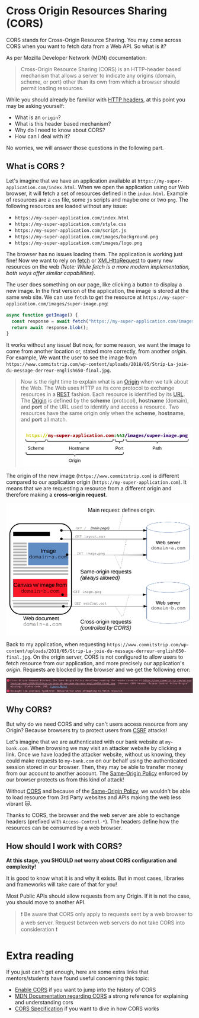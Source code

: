 # Cross Origin Resources Sharing (CORS)

CORS stands for Cross-Origin Resource Sharing. You may come across CORS when you want to fetch data from a Web API. So what is it?

As per Mozilla Developer Network (MDN) documentation:

> Cross-Origin Resource Sharing (CORS) is an HTTP-header based mechanism that allows a server to indicate any origins (domain, scheme, or port) other than its own from which a browser should permit loading resources.

While you should already be familiar with [HTTP headers](./http.md), at this point you may be asking yourself:

- What is an `origin`?
- What is this header based mechanism?
- Why do I need to know about CORS?
- How can I deal with it?

No worries, we will answer those questions in the following part.

## What is CORS ?

Let's imagine that we have an application available at `https://my-super-application.com/index.html`. When we open the application using our Web browser, it will fetch a set of resources defined in the `index.html`. Example of resources are a `css` file, some `js` scripts and maybe one or two `png`. The following resources are loaded without any issue:

- `https://my-super-application.com/index.html`
- `https://my-super-application.com/style.css`
- `https://my-super-application.com/script.js`
- `https://my-super-application.com/images/background.png`
- `https://my-super-application.com/images/logo.png`

The browser has no issues loading them. The application is working just fine! Now we want to rely on [fetch](https://developer.mozilla.org/en-US/docs/Web/API/Fetch_API) or [XMLHttpRequest](https://developer.mozilla.org/en-US/docs/Web/API/XMLHttpRequest) to query new resources on the web *(Note: While fetch is a more modern implementation, both ways offer similar capabilities)*.

The user does something on our page, like clicking a button to display a new image. In the first version of the application, the image is stored at the same web site. We can use `fetch` to get the resource at `https://my-super-application.com/images/super-image.png`:

```js
async function getImage() {
  const response = await fetch("https://my-super-application.com/images/super-image.png");
  return await response.blob();
}
```

It works without any issue! But now, for some reason, we want the image to come from another location or, stated more correctly, from another *origin*. For example, We want the user to see the image from `https://www.commitstrip.com/wp-content/uploads/2018/05/Strip-La-joie-du-message-derreur-english650-final.jpg`.

> Now is the right time to explain what is an [Origin](https://developer.mozilla.org/en-US/docs/Glossary/Origin) when we talk about the Web. The Web uses HTTP as its core protocol to exchange resources in a [REST](https://simple.wikipedia.org/wiki/Representational_state_transfer) fashion. Each resource is identified by its [URL](https://developer.mozilla.org/en-US/docs/Glossary/URL). The [Origin](https://developer.mozilla.org/en-US/docs/Glossary/Origin) is defined by the **scheme** (protocol), **hostname** (domain), and **port** of the URL used to identify and access a resource. Two resources have the same origin only when the **scheme**, **hostname**, and **port** all match.
>
> ![URL Parts](assets/url.png)

The origin of the new image (`https://www.commitstrip.com`) is different compared to our application origin (`https://my-super-application.com`).  It means that we are requesting a resource from a different origin and therefore making a **cross-origin request**.

![Cross-Origin Request](assets/cross-origin-request.png)

Back to my application, when requesting `https://www.commitstrip.com/wp-content/uploads/2018/05/Strip-La-joie-du-message-derreur-english650-final.jpg`. On the origin server, CORS is not configured to allow users to fetch resource from our application, and more precisely our application's *origin*. Requests are blocked by the browser and we get the following error:

![CORS Error](assets/cors-error.png)

## Why CORS?

But why do we need CORS and why can't users access resource from any Origin? Because browsers try to protect users from [CSRF](https://developer.mozilla.org/en-US/docs/Glossary/CSRF) attacks!

Let's imagine that we are authenticated with our bank website at `my-bank.com`. When browsing we may visit an attacker website by clicking a link. Once we have loaded the attacker website, without us knowing, they could make requests to `my-bank.com` on our behalf using the authenticated session stored in our browser. Then, they may be able to transfer money from our account to another account. The [Same-Origin Policy](https://developer.mozilla.org/en-US/docs/Web/Security/Same-origin_policy?ea-publisher=javadecompilerscom) enforced by our browser protects us from this kind of attack!

Without [CORS](https://developer.mozilla.org/en-US/docs/Web/HTTP/CORS) and because of the [Same-Origin Policy](https://developer.mozilla.org/en-US/docs/Web/Security/Same-origin_policy?ea-publisher=javadecompilerscom), we wouldn't be able to load resource from 3rd Party websites and APIs making the web less vibrant 😿.

Thanks to CORS, the browser and the web server are able to exchange headers (prefixed with `Access-Control-*`). The headers define how the resources can be consumed by a web browser.

## How should I work with CORS?

**At this stage, you SHOULD not worry about CORS configuration and complexity!**

It is good to know what it is and why it exists. But in most cases, libraries and frameworks will take care of that for you!

Most Public APIs should allow requests from any Origin. If it is not the case, you should move to another API.

> ❗ Be aware that CORS only apply to requests sent by a web browser to a web server. Request between web servers do not take CORS into consideration ❗

# Extra reading

If you just can't get enough, here are some extra links that mentors/students have found useful concerning this topic:

- [Enable CORS](https://enable-cors.org/index.html) if you want to jump into the history of CORS
- [MDN Documentation regarding CORS](https://developer.mozilla.org/en-US/docs/Web/HTTP/CORS) a strong reference for explaining and understanding cors
- [CORS Specification](https://fetch.spec.whatwg.org/#http-cors-protocol) if you want to dive in how CORS works
